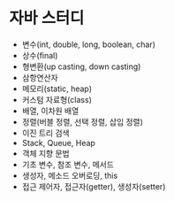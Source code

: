 # 자바 스터디

- 변수(int, double, long, boolean, char)
- 상수(final)
- 형변환(up casting, down casting)
- 삼항연산자
- 메모리(static, heap)
- 커스텀 자료형(class)
- 배열, 이차원 배열
- 정렬(버블 정렬, 선택 정렬, 삽입 정렬)
- 이진 트리 검색
- Stack, Queue, Heap
- 객체 지향 문법
- 기초 변수, 참조 변수, 메서드
- 생성자, 메소드 오버로딩, this
- 접근 제어자, 접근자(getter), 생성자(setter)